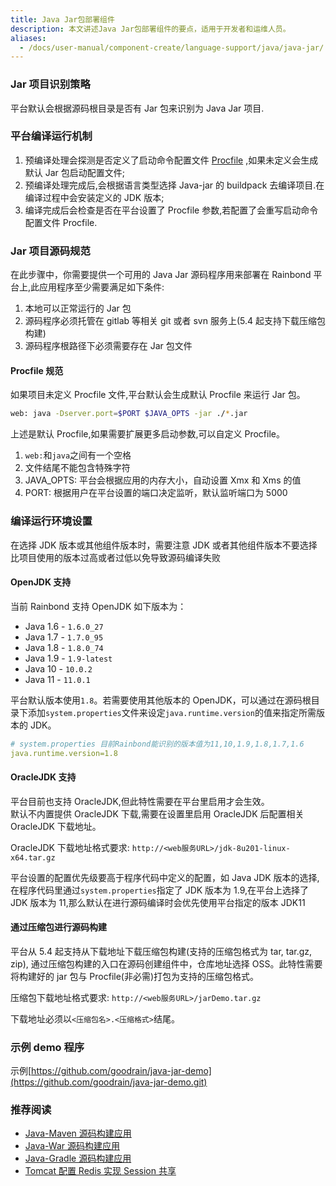 ```yaml
---
title: Java Jar包部署组件
description: 本文讲述Java Jar包部署组件的要点，适用于开发者和运维人员。
aliases:
  - /docs/user-manual/component-create/language-support/java/java-jar/
---
```


### Jar 项目识别策略

平台默认会根据源码根目录是否有 Jar 包来识别为 Java Jar 项目.

### 平台编译运行机制

1. 预编译处理会探测是否定义了启动命令配置文件 [Procfile](../procfile) ,如果未定义会生成默认 Jar 包启动配置文件;
2. 预编译处理完成后,会根据语言类型选择 Java-jar 的 buildpack 去编译项目.在编译过程中会安装定义的 JDK 版本;
3. 编译完成后会检查是否在平台设置了 Procfile 参数,若配置了会重写启动命令配置文件 Procfile.

### Jar 项目源码规范

在此步骤中，你需要提供一个可用的 Java Jar 源码程序用来部署在 Rainbond 平台上,此应用程序至少需要满足如下条件:

1. 本地可以正常运行的 Jar 包
2. 源码程序必须托管在 gitlab 等相关 git 或者 svn 服务上(5.4 起支持下载压缩包构建)
3. 源码程序根路径下必须需要存在 Jar 包文件

#### Procfile 规范

如果项目未定义 Procfile 文件,平台默认会生成默认 Procfile 来运行 Jar 包。

```bash
web: java -Dserver.port=$PORT $JAVA_OPTS -jar ./*.jar
```

上述是默认 Procfile,如果需要扩展更多启动参数,可以自定义 Procfile。

1. `web:`和`java`之间有一个空格
2. 文件结尾不能包含特殊字符
3. JAVA_OPTS: 平台会根据应用的内存大小，自动设置 Xmx 和 Xms 的值
4. PORT: 根据用户在平台设置的端口决定监听，默认监听端口为 5000

### 编译运行环境设置

在选择 JDK 版本或其他组件版本时，需要注意 JDK 或者其他组件版本不要选择比项目使用的版本过高或者过低以免导致源码编译失败

#### OpenJDK 支持

当前 Rainbond 支持 OpenJDK 如下版本为：

- Java 1.6 - `1.6.0_27`
- Java 1.7 - `1.7.0_95`
- Java 1.8 - `1.8.0_74`
- Java 1.9 - `1.9-latest`
- Java 10 - `10.0.2`
- Java 11 - `11.0.1`

平台默认版本使用`1.8`。若需要使用其他版本的 OpenJDK，可以通过在源码根目录下添加`system.properties`文件来设定`java.runtime.version`的值来指定所需版本的 JDK。

```yaml
# system.properties 目前Rainbond能识别的版本值为11,10,1.9,1.8,1.7,1.6
java.runtime.version=1.8
```

#### OracleJDK 支持

平台目前也支持 OracleJDK,但此特性需要在平台里启用才会生效。  
默认不内置提供 OracleJDK 下载,需要在设置里启用 OracleJDK 后配置相关 OracleJDK 下载地址。

OracleJDK 下载地址格式要求: `http://<web服务URL>/jdk-8u201-linux-x64.tar.gz`

平台设置的配置优先级要高于程序代码中定义的配置，如 Java JDK 版本的选择,在程序代码里通过`system.properties`指定了 JDK 版本为 1.9,在平台上选择了 JDK 版本为 11,那么默认在进行源码编译时会优先使用平台指定的版本 JDK11

#### 通过压缩包进行源码构建

平台从 5.4 起支持从下载地址下载压缩包构建(支持的压缩包格式为 tar, tar.gz, zip), 通过压缩包构建的入口在源码创建组件中，仓库地址选择 OSS。此特性需要将构建好的 jar 包与 Procfile(非必需)打包为支持的压缩包格式。

压缩包下载地址格式要求: `http://<web服务URL>/jarDemo.tar.gz`

下载地址必须以`<压缩包名>.<压缩格式>`结尾。

### 示例 demo 程序

示例[https://github.com/goodrain/java-jar-demo](https://github.com/goodrain/java-jar-demo.git)

### 推荐阅读

- [Java-Maven 源码构建应用](./java-maven/)
- [Java-War 源码构建应用](./java-war/)
- [Java-Gradle 源码构建应用](./java-gradle/)
- [Tomcat 配置 Redis 实现 Session 共享](./tomcat-redis-session/)

<!-- - [RAINBOND 源码构建 JAVA 项目选取 JDK](../advanced-scenarios/devops/how-to-select-jdk/)
- [Rainbond 源码构建 JAVA 项目配置 Maven 仓库](../advanced-scenarios/devops/how-to-config-maven/) -->
